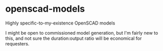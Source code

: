 # openscad-models
Highly specific-to-my-existence OpenSCAD models

I might be open to commissioned model generation, but I'm fairly new to this, and not sure the duration:output ratio will be economical for requesters.